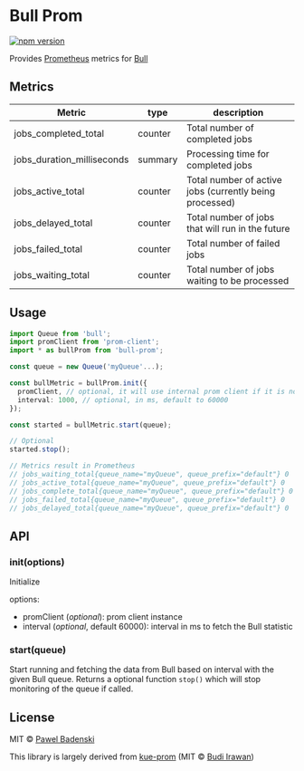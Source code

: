 # Bull Prom
[![npm version](https://badge.fury.io/js/bull-prom.svg?style=flat)](http://badge.fury.io/js/bull-prom)

Provides [Prometheus](https://prometheus.io/) metrics for [Bull](https://github.com/OptimalBits/bull)

## Metrics

| Metric                       | type    | description                                             |
|------------------------------|---------|---------------------------------------------------------|
| jobs_completed_total         | counter | Total number of completed jobs                          |
| jobs_duration_milliseconds   | summary | Processing time for completed jobs                      |
| jobs_active_total            | counter | Total number of active jobs (currently being processed) |
| jobs_delayed_total           | counter | Total number of jobs that will run in the future        |
| jobs_failed_total            | counter | Total number of failed jobs                             |
| jobs_waiting_total           | counter | Total number of jobs waiting to be processed            |

## Usage
```typescript
import Queue from 'bull';
import promClient from 'prom-client';
import * as bullProm from 'bull-prom';

const queue = new Queue('myQueue'...);

const bullMetric = bullProm.init({
  promClient, // optional, it will use internal prom client if it is not given
  interval: 1000, // optional, in ms, default to 60000
});

const started = bullMetric.start(queue);

// Optional
started.stop();

// Metrics result in Prometheus
// jobs_waiting_total{queue_name="myQueue", queue_prefix="default"} 0
// jobs_active_total{queue_name="myQueue", queue_prefix="default"} 0
// jobs_complete_total{queue_name="myQueue", queue_prefix="default"} 0
// jobs_failed_total{queue_name="myQueue", queue_prefix="default"} 0
// jobs_delayed_total{queue_name="myQueue", queue_prefix="default"} 0
```

## API
### init(options)
Initialize

options:
- promClient (*optional*): prom client instance
- interval (*optional*, default 60000): interval in ms to fetch the Bull statistic

### start(queue)
Start running and fetching the data from Bull based on interval with the given Bull queue.
Returns a optional function `stop()` which will stop monitoring of the queue if called.

## License
MIT © [Pawel Badenski](https://github.com/pbadenski)

This library is largely derived from [kue-prom](https://github.com/deerawan/kue-prom) (MIT © [Budi Irawan](https://github.com/deerawan))
